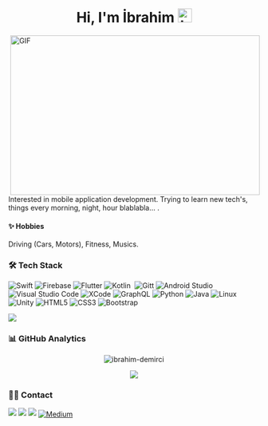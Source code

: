

<h1 align="center">Hi, I'm İbrahim <img src="https://user-images.githubusercontent.com/1303154/88677602-1635ba80-d120-11ea-84d8-d263ba5fc3c0.gif" width="28px" alt="hi"></h1> 

<img align="right" alt="GIF" src="https://github.com/abhisheknaiidu/abhisheknaiidu/blob/master/code.gif?raw=true" width="500" height="320" />

Interested in mobile application development. Trying to learn new tech's, things every morning, night, hour blablabla... .

#### ✨ Hobbies 

Driving (Cars, Motors), Fitness, Musics.  

### 🛠  Tech Stack
![Swift](https://img.shields.io/badge/swift-%23E34F26.svg?style=for-the-badge&logo=swift&logoColor=white)
![Firebase](https://img.shields.io/badge/firebase-%23039BE5.svg?style=for-the-badge&logo=firebase)
![Flutter](https://img.shields.io/badge/Flutter-%2302569B.svg?style=for-the-badge&logo=Flutter&logoColor=white)
![Kotlin](https://img.shields.io/badge/kotlin-%230095D5.svg?style=for-the-badge&logo=kotlin&logoColor=white)&nbsp;
![Gitt](https://img.shields.io/badge/git-%23F05033.svg?style=for-the-badge&logo=git&logoColor=white)
![Android Studio](https://img.shields.io/badge/Android%20Studio-3DDC84.svg?style=for-the-badge&logo=android-studio&logoColor=white)
![Visual Studio Code](https://img.shields.io/badge/Visual%20Studio%20Code-0078d7.svg?style=for-the-badge&logo=visual-studio-code&logoColor=white)
![XCode](https://img.shields.io/badge/XCode-0078d7.svg?style=for-the-badge&logo=xcode&logoColor=white)
![GraphQL](https://img.shields.io/badge/-GraphQL-E10098?style=for-the-badge&logo=graphql&logoColor=white)
![Python](https://img.shields.io/badge/python-3670A0?style=for-the-badge&logo=python&logoColor=ffdd54)
![Java](https://img.shields.io/badge/java-%23ED8B00.svg?style=for-the-badge&logo=java&logoColor=white)
![Linux](https://img.shields.io/badge/Linux-FCC624?style=for-the-badge&logo=linux&logoColor=black)
![Unity](https://img.shields.io/badge/unity-%23000000.svg?style=for-the-badge&logo=unity&logoColor=white)
![HTML5](https://img.shields.io/badge/html5-%23E34F26.svg?style=for-the-badge&logo=html5&logoColor=white)
![CSS3](https://img.shields.io/badge/css3-%231572B6.svg?style=for-the-badge&logo=css3&logoColor=white)
![Bootstrap](https://img.shields.io/badge/bootstrap-%23563D7C.svg?style=for-the-badge&logo=bootstrap&logoColor=white)

![](https://komarev.com/ghpvc/?username=ibrahim-demirci)



### 📊 GitHub Analytics


  <p align="center"> 
  <img src="https://github-readme-stats.vercel.app/api?username=ibrahim-demirci&count_private=true&show_icons=true&theme=nord" alt="ibrahim-demirci" />
  
  <p align="center">
  <img src="https://github-readme-stats.vercel.app/api/top-langs/?username=ibrahim-demirci&layout=count&theme=nord"/> </p>
  



### 🤝🏻 Contact

<p align="left">

<a href="https://www.linkedin.com/in/ibrahim-demirci/"><img src="https://img.shields.io/badge/-İbrahim%20Demirci-0077B5?style=for-the-badge&logo=Linkedin&logoColor=white"/></a>
<a href="mailto:ibrahimdemirci.dev@gmail.com"><img src="https://img.shields.io/badge/-ibrahimdemirci.dev@gmail.com-D14836?style=for-the-badge&logo=Gmail&logoColor=white"/></a>
<a href="https://twitter.com/_ibrahimdmrc"><img src="https://img.shields.io/badge/_ibrahimdmrc-1DA1F2?style=for-the-badge&logo=twitter&logoColor=white"/></a>
<a href="https://www.linkedin.com/in/ibrahim-demirci/" target="blank"><img align="center" src="https://img.shields.io/badge/Linkedin-0A66C2?style=flat&logo=linkedin&logoColor=whit" alt="Medium" /></a>
</p>


